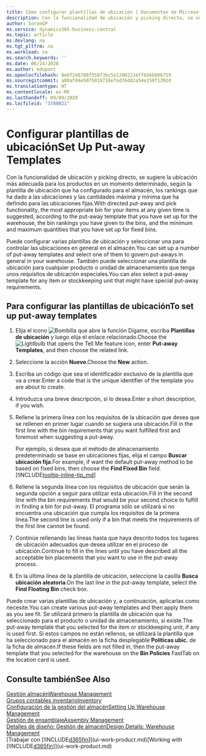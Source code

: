 ```yaml
---
title: Cómo configurar plantillas de ubicación | Documentos de Microsoft
description: Con la funcionalidad de ubicación y picking directo, se sugiere la ubicación más adecuada para los productos en un momento determinado, según la plantilla de ubicación que ha configurado para el almacén, los rankings que ha dado a las ubicaciones y las cantidades máxima y mínima que ha definido para las ubicaciones fijas.
author: SorenGP
ms.service: dynamics365-business-central
ms.topic: article
ms.devlang: na
ms.tgt_pltfrm: na
ms.workload: na
ms.search.keywords: ''
ms.date: 06/24/2020
ms.author: edupont
ms.openlocfilehash: 8e6f248768f558f3bc5e12002234ffb56b006759
ms.sourcegitcommit: a80afd4e5075018716efad76d82a54e158f1392d
ms.translationtype: HT
ms.contentlocale: es-MX
ms.lasthandoff: 09/09/2020
ms.locfileid: "3780021"
---
```

# <a name="set-up-put-away-templates"></a><span data-ttu-id="66adc-103">Configurar plantillas de ubicación</span><span class="sxs-lookup"><span data-stu-id="66adc-103">Set Up Put-away Templates</span></span>

<span data-ttu-id="66adc-104">Con la funcionalidad de ubicación y picking directo, se sugiere la ubicación más adecuada para los productos en un momento determinado, según la plantilla de ubicación que ha configurado para el almacén, los rankings que ha dado a las ubicaciones y las cantidades máxima y mínima que ha definido para las ubicaciones fijas.</span><span class="sxs-lookup"><span data-stu-id="66adc-104">With directed put-away and pick functionality, the most appropriate bin for your items at any given time is suggested, according to the put-away template that you have set up for the warehouse, the bin rankings you have given to the bins, and the minimum and maximum quantities that you have set up for fixed bins.</span></span>  

<span data-ttu-id="66adc-105">Puede configurar varias plantillas de ubicación y seleccionar una para controlar las ubicaciones en general en el almacén.</span><span class="sxs-lookup"><span data-stu-id="66adc-105">You can set up a number of put-away templates and select one of them to govern put-aways in general in your warehouse.</span></span> <span data-ttu-id="66adc-106">También puede seleccionar una plantilla de ubicación para cualquier producto o unidad de almacenamiento que tenga unos requisitos de ubicación especiales.</span><span class="sxs-lookup"><span data-stu-id="66adc-106">You can also select a put-away template for any item or stockkeeping unit that might have special put-away requirements.</span></span>  

## <a name="to-set-up-put-away-templates"></a><span data-ttu-id="66adc-107">Para configurar las plantillas de ubicación</span><span class="sxs-lookup"><span data-stu-id="66adc-107">To set up put-away templates</span></span>

1. <span data-ttu-id="66adc-108">Elija el icono ![Bombilla que abre la función Dígame](media/ui-search/search_small.png "Dígame qué desea hacer"), escriba **Plantillas de ubicación** y luego elija el enlace relacionado.</span><span class="sxs-lookup"><span data-stu-id="66adc-108">Choose the ![Lightbulb that opens the Tell Me feature](media/ui-search/search_small.png "Tell me what you want to do") icon, enter **Put-away Templates**, and then choose the related link.</span></span>  
2. <span data-ttu-id="66adc-109">Seleccione la acción **Nuevo**.</span><span class="sxs-lookup"><span data-stu-id="66adc-109">Choose the **New** action.</span></span>  
3. <span data-ttu-id="66adc-110">Escriba un código que sea el identificador exclusivo de la plantilla que va a crear.</span><span class="sxs-lookup"><span data-stu-id="66adc-110">Enter a code that is the unique identifier of the template you are about to create.</span></span>  
4. <span data-ttu-id="66adc-111">Introduzca una breve descripción, si lo desea.</span><span class="sxs-lookup"><span data-stu-id="66adc-111">Enter a short description, if you wish.</span></span>  
5. <span data-ttu-id="66adc-112">Rellene la primera línea con los requisitos de la ubicación que desea que se rellenen en primer lugar cuando se sugiera una ubicación.</span><span class="sxs-lookup"><span data-stu-id="66adc-112">Fill in the first line with the bin requirements that you want fulfilled first and foremost when suggesting a put-away.</span></span>

    <span data-ttu-id="66adc-113">Por ejemplo, si desea que el método de almacenamiento predeterminado se base en ubicaciones fijas, elija el campo **Buscar ubicación fija**.</span><span class="sxs-lookup"><span data-stu-id="66adc-113">For example, if want the default put-away method to be based on fixed bins, then choose the **Find Fixed Bin** field.</span></span> [!INCLUDE[tooltip-inline-tip_md](includes/tooltip-inline-tip_md.md)]  
6. <span data-ttu-id="66adc-114">Rellene la segunda línea con los requisitos de ubicación que serán la segunda opción a seguir para utilizar esta ubicación.</span><span class="sxs-lookup"><span data-stu-id="66adc-114">Fill in the second line with the bin requirements that would be your second choice to fulfill in finding a bin for put-away.</span></span> <span data-ttu-id="66adc-115">El programa sólo se utilizará si no encuentra una ubicación que cumpla los requisitos de la primera línea.</span><span class="sxs-lookup"><span data-stu-id="66adc-115">The second line is used only if a bin that meets the requirements of the first line cannot be found.</span></span>  
7. <span data-ttu-id="66adc-116">Continúe rellenando las líneas hasta que haya descrito todos los lugares de ubicación adecuados que desea utilizar en el proceso de ubicación.</span><span class="sxs-lookup"><span data-stu-id="66adc-116">Continue to fill in the lines until you have described all the acceptable bin placements that you want to use in the put-away process.</span></span>  
8. <span data-ttu-id="66adc-117">En la última línea de la plantilla de ubicación, seleccione la casilla **Busca ubicación aleatoria**.</span><span class="sxs-lookup"><span data-stu-id="66adc-117">On the last line in the put-away template, select the **Find Floating Bin** check box.</span></span>  

<span data-ttu-id="66adc-118">Puede crear varias plantillas de ubicación y, a continuación, aplicarlas como necesite.</span><span class="sxs-lookup"><span data-stu-id="66adc-118">You can create various put-away templates and then apply them as you see fit.</span></span> <span data-ttu-id="66adc-119">Se utilizará primero la plantilla de ubicación que ha seleccionado para el producto o unidad de almacenamiento, si existe.</span><span class="sxs-lookup"><span data-stu-id="66adc-119">The put-away template that you selected for the item or stockkeeping unit, if any is used first.</span></span> <span data-ttu-id="66adc-120">Si estos campos no están rellenos, se utilizará la plantilla que ha seleccionado para el almacén en la ficha desplegable **Políticas ubic.** de la ficha de almacén.</span><span class="sxs-lookup"><span data-stu-id="66adc-120">If these fields are not filled in, then the put-away template that you selected for the warehouse on the **Bin Policies** FastTab on the location card is used.</span></span>  

## <a name="see-also"></a><span data-ttu-id="66adc-121">Consulte también</span><span class="sxs-lookup"><span data-stu-id="66adc-121">See Also</span></span>

[<span data-ttu-id="66adc-122">Gestión almacén</span><span class="sxs-lookup"><span data-stu-id="66adc-122">Warehouse Management</span></span>](warehouse-manage-warehouse.md)  
[<span data-ttu-id="66adc-123">Grupos contables inventario</span><span class="sxs-lookup"><span data-stu-id="66adc-123">Inventory</span></span>](inventory-manage-inventory.md)  
[<span data-ttu-id="66adc-124">Configuración de la gestión del almacén</span><span class="sxs-lookup"><span data-stu-id="66adc-124">Setting Up Warehouse Management</span></span>](warehouse-setup-warehouse.md)  
[<span data-ttu-id="66adc-125">Gestión de ensamblaje</span><span class="sxs-lookup"><span data-stu-id="66adc-125">Assembly Management</span></span>](assembly-assemble-items.md)  
[<span data-ttu-id="66adc-126">Detalles de diseño: Gestión de almacén</span><span class="sxs-lookup"><span data-stu-id="66adc-126">Design Details: Warehouse Management</span></span>](design-details-warehouse-management.md)  
<span data-ttu-id="66adc-127">[Trabajar con [!INCLUDE[d365fin](includes/d365fin_md.md)]](ui-work-product.md)</span><span class="sxs-lookup"><span data-stu-id="66adc-127">[Working with [!INCLUDE[d365fin](includes/d365fin_md.md)]](ui-work-product.md)</span></span>  
